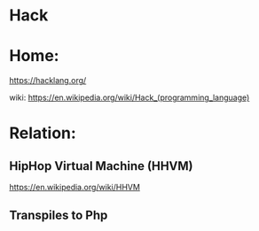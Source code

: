 # Hack
# Home:
https://hacklang.org/

wiki: https://en.wikipedia.org/wiki/Hack_(programming_language)

# Relation:
## HipHop Virtual Machine (HHVM)
https://en.wikipedia.org/wiki/HHVM

## Transpiles to Php
